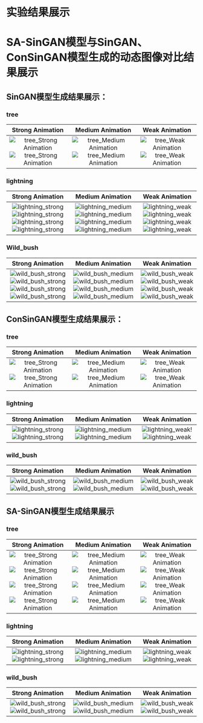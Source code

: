 # 实验结果展示
# SA-SinGAN模型与SinGAN、ConSinGAN模型生成的动态图像对比结果展示
## SinGAN模型生成结果展示：
### tree

Strong Animation          |  Medium Animation          |  Weak Animation
:-------------------------:|:-------------------------:|:-------------------------:
![tree_Strong Animation](https://user-images.githubusercontent.com/68259434/112775071-5615be80-906e-11eb-96c6-9519450d9144.gif) ![tree_Strong Animation](https://user-images.githubusercontent.com/68259434/112775072-58781880-906e-11eb-9ac6-a2e467695d0f.gif) |  ![tree_Medium Animation](https://user-images.githubusercontent.com/68259434/112775098-6a59bb80-906e-11eb-9b36-63983694d7d4.gif) ![tree_Medium Animation](https://user-images.githubusercontent.com/68259434/112775099-6cbc1580-906e-11eb-969a-e36ca028d0c7.gif) |  ![tree_Weak Animation](https://user-images.githubusercontent.com/68259434/112774669-ed7a1200-906c-11eb-9d1a-9dd13e436fa1.gif) ![tree_Weak Animation](https://user-images.githubusercontent.com/68259434/112774675-efdc6c00-906c-11eb-8cf0-fa9ed4475754.gif)

### lightning

Strong Animation          |  Medium Animation          |  Weak Animation
:-------------------------:|:-------------------------:|:-------------------------:
![lightning_strong](https://user-images.githubusercontent.com/68259434/112837978-1e8b2e80-90cf-11eb-987d-0621006bfab8.gif)![lightning_strong](https://user-images.githubusercontent.com/68259434/112838174-5abe8f00-90cf-11eb-8b65-b00cfc7f198f.gif)![lightning_strong](https://user-images.githubusercontent.com/68259434/112838324-8477b600-90cf-11eb-95b0-5c8e9a13e57b.gif)![lightning_strong](https://user-images.githubusercontent.com/68259434/112838483-b1c46400-90cf-11eb-920a-f159b9ff3846.gif) |  ![lightning_medium](https://user-images.githubusercontent.com/68259434/112839244-8aba6200-90d0-11eb-93a6-47f5b2a7c013.gif)![lightning_medium](https://user-images.githubusercontent.com/68259434/112839289-986fe780-90d0-11eb-8df2-13d12f1575f7.gif)![lightning_medium](https://user-images.githubusercontent.com/68259434/112839414-c48b6880-90d0-11eb-8d60-ba1d10044e94.gif)![lightning_medium](https://user-images.githubusercontent.com/68259434/112839460-d0772a80-90d0-11eb-93b0-8874fd261857.gif) |  ![lightning_weak](https://user-images.githubusercontent.com/68259434/112839521-e4bb2780-90d0-11eb-89c7-bb44131e0541.gif)![lightning_weak](https://user-images.githubusercontent.com/68259434/112839812-2f3ca400-90d1-11eb-9257-043fb376a3f6.gif)![lightning_weak](https://user-images.githubusercontent.com/68259434/112840442-eb966a00-90d1-11eb-84d8-5925d6ed55fb.gif)![lightning_weak](https://user-images.githubusercontent.com/68259434/112840725-43cd6c00-90d2-11eb-824e-3c1017dcb322.gif)

### Wild_bush

Strong Animation          |  Medium Animation          |  Weak Animation
:-------------------------:|:-------------------------:|:-------------------------:
![wild_bush_strong](https://user-images.githubusercontent.com/68259434/112841344-f4d40680-90d2-11eb-867f-46c2c6f77099.gif)![wild_bush_strong](https://user-images.githubusercontent.com/68259434/112841537-2ea50d00-90d3-11eb-8dc6-7522fc3b686b.gif)![wild_bush_strong](https://user-images.githubusercontent.com/68259434/112841629-4bd9db80-90d3-11eb-8280-3e640cf94fd4.gif)![wild_bush_strong](https://user-images.githubusercontent.com/68259434/112841719-66ac5000-90d3-11eb-9f89-8cca58ed7792.gif) |  ![wild_bush_medium](https://user-images.githubusercontent.com/68259434/112841970-ac691880-90d3-11eb-8980-66c23117d8f2.gif)![wild_bush_medium](https://user-images.githubusercontent.com/68259434/112842100-c99de700-90d3-11eb-8718-460b662e0ad7.gif)![wild_bush_medium](https://user-images.githubusercontent.com/68259434/112842694-69f40b80-90d4-11eb-9454-9807838b75be.gif)![wild_bush_medium](https://user-images.githubusercontent.com/68259434/112842875-97d95000-90d4-11eb-9bfe-b2814689678b.gif) |  ![wild_bush_weak](https://user-images.githubusercontent.com/68259434/112843060-c820ee80-90d4-11eb-8849-8faae8f55c40.gif)![wild_bush_weak](https://user-images.githubusercontent.com/68259434/112843330-0cac8a00-90d5-11eb-9303-5e0b90280718.gif)![wild_bush_weak](https://user-images.githubusercontent.com/68259434/112843501-3960a180-90d5-11eb-9967-18b86fc4525f.gif)![wild_bush_weak](https://user-images.githubusercontent.com/68259434/112843812-92c8d080-90d5-11eb-963f-0bb2296cb738.gif)


## ConSinGAN模型生成结果展示：

### tree

Strong Animation          |  Medium Animation          |  Weak Animation
:-------------------------:|:-------------------------:|:-------------------------:
![tree_Strong Animation](https://user-images.githubusercontent.com/68259434/112775077-5a41dc00-906e-11eb-9364-9866f152f575.gif) ![tree_Strong Animation](https://user-images.githubusercontent.com/68259434/112775079-5c0b9f80-906e-11eb-872c-c8b8b1d317d9.gif) |  ![tree_Medium Animation](https://user-images.githubusercontent.com/68259434/112775104-704f9c80-906e-11eb-9308-d125fb486c6c.gif) ![tree_Medium Animation](https://user-images.githubusercontent.com/68259434/112775106-72196000-906e-11eb-8520-7faad4a67b50.gif) |  ![tree_Weak Animation](https://user-images.githubusercontent.com/68259434/112774705-08e51d00-906d-11eb-9393-0dba41eae0fa.gif) ![tree_Weak Animation](https://user-images.githubusercontent.com/68259434/112774713-0c78a400-906d-11eb-9eb2-da8b10038fee.gif)



### lightning

Strong Animation          |  Medium Animation          |  Weak Animation
:-------------------------:|:-------------------------:|:-------------------------:
![lightning_strong](https://user-images.githubusercontent.com/68259434/112920784-3a78e980-913c-11eb-9913-6f422d224483.gif)![lightning_strong](https://user-images.githubusercontent.com/68259434/112920796-406eca80-913c-11eb-8aa0-21a21c7f489e.gif) |  ![lightning_medium](https://user-images.githubusercontent.com/68259434/112920803-45337e80-913c-11eb-8086-096dd62cc767.gif)![lightning_medium](https://user-images.githubusercontent.com/68259434/112920822-4ebce680-913c-11eb-9a73-9f8d4f014e52.gif) |  ![lightning_weak](https://user-images.githubusercontent.com/68259434/112920858-5ed4c600-913c-11eb-969d-9d6289c23d9f.gif)!![lightning_weak](https://user-images.githubusercontent.com/68259434/112921157-defb2b80-913c-11eb-919b-24054b0251db.gif)





### wild_bush

Strong Animation          |  Medium Animation          |  Weak Animation
:-------------------------:|:-------------------------:|:-------------------------:
![wild_bush_strong](https://user-images.githubusercontent.com/68259434/112920519-b45ca300-913b-11eb-8978-9ebafa336f76.gif)![wild_bush_strong](https://user-images.githubusercontent.com/68259434/112920534-bc1c4780-913b-11eb-939f-39b12da5632e.gif) |  ![wild_bush_medium](https://user-images.githubusercontent.com/68259434/112920553-c76f7300-913b-11eb-93de-c20c5c84b558.gif)![wild_bush_medium](https://user-images.githubusercontent.com/68259434/112920564-cb9b9080-913b-11eb-9bf0-07c68d796614.gif) |  ![wild_bush_weak](https://user-images.githubusercontent.com/68259434/112920576-d22a0800-913b-11eb-91e0-6cd0ddeae5c3.gif)![wild_bush_weak](https://user-images.githubusercontent.com/68259434/112920582-d5bd8f00-913b-11eb-88b3-91ad1ddee142.gif)






## SA-SinGAN模型生成结果展示
### tree

Strong Animation          |  Medium Animation          |  Weak Animation
:-------------------------:|:-------------------------:|:-------------------------:
![tree_Strong Animation](https://user-images.githubusercontent.com/68259434/112776425-341e3b00-9072-11eb-82f5-8f8655f08086.gif) ![tree_Strong Animation](https://user-images.githubusercontent.com/68259434/112776423-341e3b00-9072-11eb-9844-430366155ad1.gif) ![tree_Strong Animation](https://user-images.githubusercontent.com/68259434/112776424-341e3b00-9072-11eb-8652-6335dac910ef.gif) ![tree_Strong Animation](https://user-images.githubusercontent.com/68259434/112776422-341e3b00-9072-11eb-93b1-3e151b5f0a77.gif) |  ![tree_Medium Animation](https://user-images.githubusercontent.com/68259434/112777873-d0960c80-9075-11eb-952e-b67632f612d9.gif) ![tree_Medium Animation](https://user-images.githubusercontent.com/68259434/112777924-ec99ae00-9075-11eb-82a8-f028492c8504.gif) ![tree_Medium Animation](https://user-images.githubusercontent.com/68259434/112777950-fa4f3380-9075-11eb-9e18-8fccde5d978b.gif) ![tree_Medium Animation](https://user-images.githubusercontent.com/68259434/112777973-0e933080-9076-11eb-91fa-3bdb1f0df8fa.gif) |  ![tree_Weak Animation](https://user-images.githubusercontent.com/68259434/112778004-236fc400-9076-11eb-95ed-2c919b311f75.gif) ![tree_Weak Animation](https://user-images.githubusercontent.com/68259434/112778022-2c609580-9076-11eb-9b61-eccc23363024.gif) ![tree_Weak Animation](https://user-images.githubusercontent.com/68259434/112778027-31254980-9076-11eb-8c70-2a7631251e41.gif) ![tree_Weak Animation](https://user-images.githubusercontent.com/68259434/112778045-3e423880-9076-11eb-8ca6-41d23b9baedd.gif)

### lightning

Strong Animation          |  Medium Animation          |  Weak Animation
:-------------------------:|:-------------------------:|:-------------------------:
![lightning_strong](https://user-images.githubusercontent.com/68259434/112919554-eff66d80-9139-11eb-8147-c2e2d4a79b9e.gif)![lightning_strong](https://user-images.githubusercontent.com/68259434/112919662-1a482b00-913a-11eb-809d-f410309667d0.gif) |  ![lightning_medium](https://user-images.githubusercontent.com/68259434/112919726-3ba91700-913a-11eb-8186-b49c0acaf4a1.gif)![lightning_medium](https://user-images.githubusercontent.com/68259434/112919792-5a0f1280-913a-11eb-9c2c-c41439dc363b.gif) |  ![lightning_weak](https://user-images.githubusercontent.com/68259434/112919910-86c32a00-913a-11eb-94c8-5f416a2cd9e2.gif)![lightning_weak](https://user-images.githubusercontent.com/68259434/112919938-92aeec00-913a-11eb-8803-d48a0ccda228.gif)


### wild_bush

Strong Animation          |  Medium Animation          |  Weak Animation
:-------------------------:|:-------------------------:|:-------------------------:
![wild_bush_strong](https://user-images.githubusercontent.com/68259434/112920095-dbff3b80-913a-11eb-8b65-d8f73dfd2773.gif)![wild_bush_strong](https://user-images.githubusercontent.com/68259434/112920204-14067e80-913b-11eb-9495-b268dfccc6fc.gif) |  ![wild_bush_medium](https://user-images.githubusercontent.com/68259434/112920237-2385c780-913b-11eb-8727-4d9020dad8b2.gif)![wild_bush_medium](https://user-images.githubusercontent.com/68259434/112920254-2a143f00-913b-11eb-8049-d9839aba5dd3.gif) |  ![wild_bush_weak](https://user-images.githubusercontent.com/68259434/112920272-33051080-913b-11eb-844e-7e04a4667e1f.gif)![wild_bush_weak](https://user-images.githubusercontent.com/68259434/112920283-36000100-913b-11eb-9660-0f785e9b1f52.gif)










